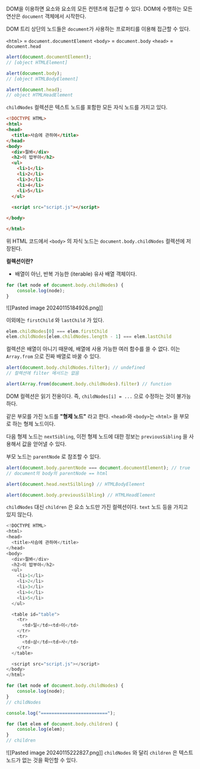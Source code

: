 DOM을 이용하면 요소와 요소의 모든 컨텐츠에 접근할 수 있다.
DOM에 수행하는 모든 연산은 `document` 객체에서 시작한다.

DOM 트리 상단의 노드들은 `document`가 사용하는 프로퍼티를 이용해 접근할 수 있다.

`<html>` = `document.documentElement`
`<body>` = `document.body`
`<head>` = `document.head`

```js
alert(document.documentElement);
// [object HTMLElement]

alert(document.body);
// [object HTMLBodyElement]

alert(document.head);
// object HTMLHeadElement
```

`childNodes` 컬렉션은 텍스트 노드를 포함한 모든 자식 노드를 가지고 있다.

```html
<!DOCTYPE HTML>
<html>
<head>
  <title>사슴에 관하여</title>
</head>
<body>
  <div>뭘봐</div>
  <h2>이 밥부야</h2>
  <ul>
    <li>1</li>
    <li>2</li>
    <li>3</li>
    <li>4</li>
    <li>5</li>
  </ul>
  
  <script src="script.js"></script>

</body>

</html>
```

위 HTML 코드에서 `<body>` 의 자식 노드는
`document.body.childNodes` 컬렉션에 저장된다.

**컬렉션이란?**
- 배열이 아닌, 반복 가능한 (iterable) 유사 배열 객체이다.

```js
for (let node of document.body.childNodes) {
	console.log(node);
}
```

![[Pasted image 20240115184926.png]]

이외에는 `firstChild` 와 `lastChild` 가 있다.

```js
elem.childNodes[0] === elem.firstChild
elem.childNodes[elem.childNodes.length - 1] === elem.lastChild
```

컬렉션은 배열이 아니기 때문에, 배열에 사용 가능한 여러 함수를 쓸 수 없다.
이는 `Array.from` 으로 진짜 배열로 바꿀 수 있다.

```js
alert(document.body.childNodes.filter); // undefined
// 컬렉션에 filter 메서드는 없음
```

```js
alert(Array.from(document.body.childNodes).filter) // function
```

DOM 컬렉션은 읽기 전용이다.
즉, `childNodes[i] = ...` 으로 수정하는 것이 불가능하다.



같은 부모를 가진 노드를 **"형제 노드"** 라고 한다.
`<head>`와 `<body>`는 `<html>` 을 부모로 하는 형제 노드이다.

다음 형제 노드는 `nextSibling`, 이전 형제 노드에 대한 정보는 `previousSibling` 을 사용해서
값을 얻어낼 수 있다.

부모 노드는 `parentNode` 로 참조할 수 있다.

```js
alert(document.body.parentNode === document.documentElement); // true
// document의 body의 parentNode == html

alert(document.head.nextSilbling) // HTMLBodyElement

alert(document.body.previousSilbling) // HTMLHeadElement
```

`childNodes` 대신 `children` 은 요소 노드만 가진 컬렉션이다.
`text` 노드 등을 가지고 있지 않는다.

```js
<!DOCTYPE HTML>
<html>
<head>
  <title>사슴에 관하여</title>
</head>
<body>
  <div>뭘봐</div>
  <h2>이 밥부야</h2>
  <ul>
    <li>1</li>
    <li>2</li>
    <li>3</li>
    <li>4</li>
    <li>5</li>
  </ul>

  <table id="table">
    <tr>
      <td>일</td><td>이</td>
    </tr>
    <tr>
      <td>삼</td><td>사</td>
    </tr>
  </table>

  <script src="script.js"></script>
</body>
</html>
```

```js
for (let node of document.body.childNodes) {
    console.log(node);
}
// childNodes

console.log("=========================");

for (let elem of document.body.children) {
    console.log(elem);
}
// children
```

![[Pasted image 20240115222827.png]]
`childNodes` 와 달리 `children` 은 텍스트 노드가 없는 것을 확인할 수 있다.